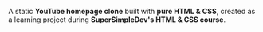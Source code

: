 A static **YouTube homepage clone** built with **pure HTML & CSS**, created as a learning project during **SuperSimpleDev's HTML & CSS course**.
